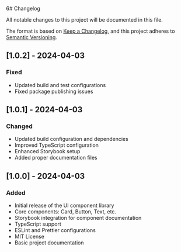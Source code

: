 6# Changelog

All notable changes to this project will be documented in this file.

The format is based on [Keep a Changelog](https://keepachangelog.com/en/1.0.0/),
and this project adheres to [Semantic Versioning](https://semver.org/spec/v2.0.0.html).

## [1.0.2] - 2024-04-03

### Fixed
- Updated build and test configurations
- Fixed package publishing issues

## [1.0.1] - 2024-04-03

### Changed
- Updated build configuration and dependencies
- Improved TypeScript configuration
- Enhanced Storybook setup
- Added proper documentation files

## [1.0.0] - 2024-04-03

### Added
- Initial release of the UI component library
- Core components: Card, Button, Text, etc.
- Storybook integration for component documentation
- TypeScript support
- ESLint and Prettier configurations
- MIT License
- Basic project documentation 